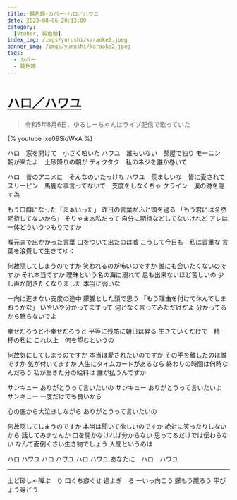 ```yaml
---
title: 鈍色聴-カバー-ハロ／ハワユ
date: 2023-08-06 20:13:00
category:
  [Vtuber, 鈍色聴]
index_img: /imgs/yurushi/karaoke2.jpeg
banner_img: /imgs/yurushi/karaoke2.jpeg
tags:
  - カバー
  - 鈍色聴
---
```


<script src='/js/diy/resize-ifram.js'></script>

# [ハロ／ハワユ](https://www.youtube.com/watch?v=-M4sAQYi6r4)

> 令和5年8月6日、ゆるしーちゃんはライブ配信で歌っていた

{% youtube ixe09SiqWxA %}

ハロ　窓を開けて　小さく呟いた
ハワユ　誰もいない　部屋で独り
モーニン　朝が来たよ　土砂降りの朝が
ティクタク　私のネジを誰か巻いて

ハロ　昔のアニメに　そんなのいたっけな
ハワユ　羨ましいな　皆に愛されて
スリーピン　馬鹿な事言ってないで　支度をしなくちゃ
クライン　涙の跡を隠す為

もう口癖になった「まぁいった」
昨日の言葉がふと頭を過る
「もう君には全然期待してないから」
そりゃまぁ私だって
自分に期待などしてないけれど
アレは一体どういうつもりですか

喉元まで出かかった言葉
口をついて出たのは嘘
こうして今日も　私は貴重な
言葉を浪費して生きてゆく

何故隠してしまうのですか
笑われるのが怖いのですか
誰にも会いたくないのですか
それ本当ですか
曖昧という名の海に溺れて
息も出来ないほど苦しいの
少し声が聞きたくなりました
本当に弱いな

一向に進まない支度の途中
朦朧とした頭で思う
「もう理由を付けて休んでしまおうかな」
いやいや分かってますって
何となく言ってみただけだよ
分かってるから怒らないでよ

幸せだろうと不幸せだろうと
平等に残酷に朝日は昇る
生きていくだけで　精一杯の私に
これ以上　何を望むというの

何故気にしてしまうのですか
本当は愛されたいのですか
その手を離したのは誰ですか
気が付いてますか
人生にタイムカードがあるなら
終わりの時間は何時なんだろう
私が生きた分の給料は
誰が払うんですか

サンキュー
ありがとうって言いたいの
サンキュー
ありがとうって言いたいよ
サンキュー
一度だけでも良いから

心の底から大泣きしながら
ありがとうって言いたいの

何故隠してしまうのですか
本当は聞いて欲しいのですか
絶対に笑ったりしないから
話してみませんか
口を開かなければ分からない
思ってるだけでは伝わらない
なんて面倒くさい生き物でしょう
人間というのは

ハロ
ハワユ
ハロ
ハワユ
ハロ
ハワユ
あなたに　ハロ　ハワユ

- - -

土ど砂しゃ降ぶ　り
口くち癖ぐせ
過よぎ　る
一いっ向こう
朦もう朧ろう
平びょう等どう

